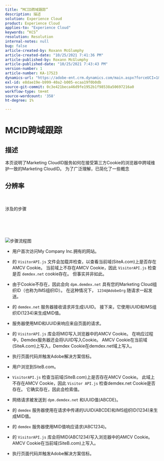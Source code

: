 ```yaml
---
title: “MCID跨域跟踪”
description: 描述
solution: Experience Cloud
product: Experience Cloud
applies-to: "Experience Cloud"
keywords: “KCS”
resolution: Resolution
internal-notes: null
bug: false
article-created-by: Roxann McGlumphy
article-created-date: "10/25/2021 7:41:36 PM"
article-published-by: Roxann McGlumphy
article-published-date: "10/25/2021 7:43:43 PM"
version-number: 1
article-number: KA-17523
dynamics-url: "https://adobe-ent.crm.dynamics.com/main.aspx?forceUCI=1&pagetype=entityrecord&etn=knowledgearticle&id=28dfc18c-cb35-ec11-b6e6-000d3a3485ea"
exl-id: e8dae19e-b999-40a2-b005-ecaa19f0b0db
source-git-commit: 0c3e421beca46d9fe1952b1f98538a50697216a0
workflow-type: tm+mt
source-wordcount: '358'
ht-degree: 1%

---
```


# MCID跨域跟踪

## 描述

本页说明了Marketing CloudID服务如何在接受第三方Cookie的浏览器中跨域维护一致的Marketing CloudID。 为了广泛理解，已简化了一些概念

## 分辨率

<br><br>涉及的步骤<br><br><br><br><br><br>![步骤流程图](https://helpx.adobe.com/marketing-cloud-core/kb/MCID/CrossDomain/jcr%3acontent/main-pars/image.img.png/MCID%20Cross%20Domain.png "步骤流程图")
- 用户首次访问My Company Inc.拥有的网站。


- 的 `VisitorAPI.js` 文件会加载并检查，以查看当前域(SiteA.com)上是否存在AMCV Cookie。 当前域上不存在AMCV Cookie，因此 `VisitorAPI.js` 检查是否 `demdex.net` cookie存在。 但事实并非如此。


- 由于Cookie不存在，因此会向 `dpm.demdex.net` 具有您的Marketing Cloud组织ID（也称为IMS组织ID）。 在这种情况下， `1234@AdobeOrg` 随请求一起发送。


- 的 `demdex.net` 服务器接收请求并生成UUID。 接下来，它使用UUID和IMS组织ID(1234)来生成MID值。


- 服务器使用MID和UUID来响应来自页面的请求。


- 的 `VisitorAPI.js` 库会将MID写入浏览器中的AMCV Cookie。 在响应过程中，Demdex服务器还会将UUID写入Cookie。 AMCV Cookie在当前域(SiteA.com)上写入，Demdex Cookie在demdex.net域上写入。


- 执行页面代码并触发Adobe解决方案信标。


- 用户浏览到SiteB.com。


- `VisitorAPI.js` 检查当前域(SiteB.com)上是否存在AMCV Cookie。 此域上不存在AMCV Cookie，因此 `Visitor API.js` 检查demdex.net Cookie是否存在。 它确实存在，因此会检索值。


- 网络请求被发送到 `dpm.demdex.net` 和UUID值(ABCDE)。


- 的 `demdex` 服务器使用在请求中传递的UUID(ABCDE)和IMS组织ID(1234)来生成MID值。


- 的 `demdex` 服务器使用MID值响应请求(ABC1234)。


- 的 `VisitorAPI.js` 库会将MID(ABC1234)写入浏览器中的AMCV Cookie。 AMCV Cookie在当前域(SiteB.com)上写入。


- 执行页面代码并触发Adobe解决方案信标。
